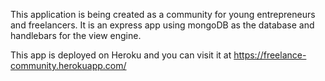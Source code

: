 This application is being created as a community for young entrepreneurs and freelancers. It is an express app using mongoDB as the database and handlebars for the view engine.

This app is deployed on Heroku and you can visit it at https://freelance-community.herokuapp.com/
